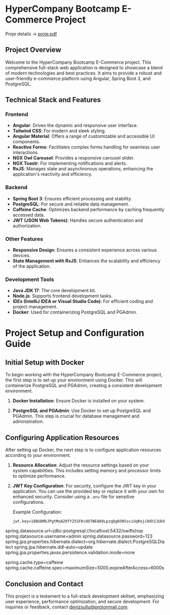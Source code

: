 # HyperCompany Bootcamp E-Commerce Project
Proje details -> [proje.pdf](Documentation.pdf)
## Project Overview

Welcome to the HyperCompany Bootcamp E-Commerce project. This comprehensive full-stack web application is designed to showcase a blend of modern technologies and best practices. It aims to provide a robust and user-friendly e-commerce platform using Angular, Spring Boot 3, and PostgreSQL.

## Technical Stack and Features

### Frontend
- **Angular**: Drives the dynamic and responsive user interface.
- **Tailwind CSS**: For modern and sleek styling.
- **Angular Material**: Offers a range of customizable and accessible UI components.
- **Reactive Forms**: Facilitates complex forms handling for seamless user interactions.
- **NGX Owl Carousel**: Provides a responsive carousel slider.
- **NGX Toastr**: For implementing notifications and alerts.
- **RxJS**: Manages state and asynchronous operations, enhancing the application's reactivity and efficiency.

### Backend
- **Spring Boot 3**: Ensures efficient processing and stability.
- **PostgreSQL**: For secure and reliable data management.
- **Caffeine Cache**: Optimizes backend performance by caching frequently accessed data.
- **JWT (JSON Web Tokens)**: Handles secure authentication and authorization.

### Other Features
- **Responsive Design**: Ensures a consistent experience across various devices.
- **State Management with RxJS**: Enhances the scalability and efficiency of the application.

### Development Tools
- **Java JDK 17**: The core development kit.
- **Node.js**: Supports frontend development tasks.
- **IDEs (IntelliJ IDEA or Visual Studio Code)**: For efficient coding and project management.
- **Docker**: Used for containerizing PostgreSQL and PGAdmin.

# Project Setup and Configuration Guide

## Initial Setup with Docker

To begin working with the HyperCompany Bootcamp E-Commerce project, the first step is to set up your environment using Docker. This will containerize PostgreSQL and PGAdmin, creating a consistent development environment.

1. **Docker Installation**: Ensure Docker is installed on your system.

2. **PostgreSQL and PGAdmin**: Use Docker to set up PostgreSQL and PGAdmin. This step is crucial for database management and administration.

## Configuring Application Resources

After setting up Docker, the next step is to configure application resources according to your environment.

1. **Resource Allocation**: Adjust the resource settings based on your system capabilities. This includes setting memory and processor limits to optimize performance.

2. **JWT Key Configuration**: For security, configure the JWT key in your application. You can use the provided key or replace it with your own for enhanced security. Consider using a `.env` file for sensitive configurations.

   Example Configuration:
   ```properties
   jwt.key=18BUbMbJPgtMoA20fYZ5SFKc8O7WEA89LpzqDg6O0SsciUqRoji8dh1JUbXpmUyIK9kIxyrF9Aj7BvR/z4bJGjDpBexisup49jipmL6MhMUJMByKEADLBTzmYi4f4dhWm4Zk0VvxttGoQtX7L0XixqY+zVU0p+oTBjAYPMIDhQM=

spring.datasource.url=jdbc:postgresql://localhost:5432/swiftshop
spring.datasource.username=admin
spring.datasource.password=123
spring.jpa.properties.hibernate.dialect=org.hibernate.dialect.PostgreSQLDialect
spring.jpa.hibernate.ddl-auto=update
spring.jpa.properties.javax.persistence.validation.mode=none

spring.cache.type=caffeine
spring.cache.caffeine.spec=maximumSize=5000,expireAfterAccess=6000s

## Conclusion and Contact
This project is a testament to a full-stack development skillset, emphasizing user experience, performance optimization, and secure development. For inquiries or feedback, contact [denizsullu@protonmail.com](mailto:denizsullu@protonmail.com).

